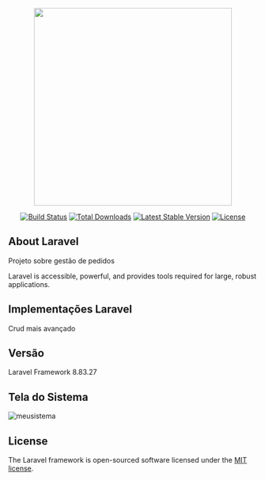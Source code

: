 <p align="center"><a href="https://laravel.com" target="_blank"><img src="https://raw.githubusercontent.com/laravel/art/master/logo-lockup/5%20SVG/2%20CMYK/1%20Full%20Color/laravel-logolockup-cmyk-red.svg" width="400"></a></p>

<p align="center">
<a href="https://travis-ci.org/laravel/framework"><img src="https://travis-ci.org/laravel/framework.svg" alt="Build Status"></a>
<a href="https://packagist.org/packages/laravel/framework"><img src="https://poser.pugx.org/laravel/framework/d/total.svg" alt="Total Downloads"></a>
<a href="https://packagist.org/packages/laravel/framework"><img src="https://poser.pugx.org/laravel/framework/v/stable.svg" alt="Latest Stable Version"></a>
<a href="https://packagist.org/packages/laravel/framework"><img src="https://poser.pugx.org/laravel/framework/license.svg" alt="License"></a>
</p>

## About Laravel

 Projeto sobre gestão de pedidos

Laravel is accessible, powerful, and provides tools required for large, robust applications.

## Implementações Laravel
Crud mais avançado


## Versão

Laravel Framework 8.83.27


## Tela do Sistema
![meusistema](https://user-images.githubusercontent.com/20956815/216999178-c02cb233-65af-4268-8f89-f6a37699b2eb.png)


## License

The Laravel framework is open-sourced software licensed under the [MIT license](https://opensource.org/licenses/MIT).
